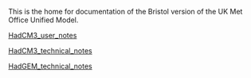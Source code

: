 This is the home for documentation of the Bristol version of the UK Met Office Unified Model.

[HadCM3_user_notes](HadCM3_user_notes.md)

[HadCM3_technical_notes](HadCM3_technical_notes.md)

[HadGEM_technical_notes](HadGEM_technical_notes.md)



